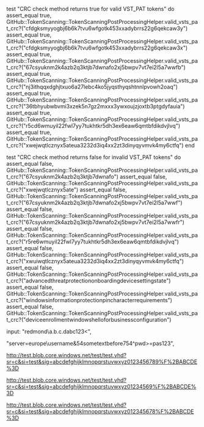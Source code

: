   test "CRC check method returns true for valid VST_PAT tokens" do
    assert_equal true, GitHub::TokenScanning::TokenScanningPostProcessingHelper.valid_vsts_pat_crc?("cfdgksmyyogbj6b6k7tvu6wfgotk453xxadybrrs22g6qekcaw3y")
    assert_equal true, GitHub::TokenScanning::TokenScanningPostProcessingHelper.valid_vsts_pat_crc?("cfdgksmyyogbj6b6k7tvu6wfgotk453xxadybrrs22g6qekcaw3x")
    assert_equal true, GitHub::TokenScanning::TokenScanningPostProcessingHelper.valid_vsts_pat_crc?("67csyuknm2k4azb2q3ktjb7dwnafo2xj5bwpv7vt7ei2l5a7wwfb")
    assert_equal true, GitHub::TokenScanning::TokenScanningPostProcessingHelper.valid_vsts_pat_crc?("nj3ithqqxdghjtxuo6a27lebc4ko5jyqsthyqshtnnlpvowh2oaq")
    assert_equal true, GitHub::TokenScanning::TokenScanningPostProcessingHelper.valid_vsts_pat_crc?("36tbhyubwbvmi3xzek5n7gz2mxxx3ywxoujzjoxtb3ptgdyfauia")
    assert_equal true, GitHub::TokenScanning::TokenScanningPostProcessingHelper.valid_vsts_pat_crc?("r5cd6wmuyil22fwl7yy7tukhtkr5dh3ex6eaw6qmtbfdikdvjlvq")
    assert_equal true, GitHub::TokenScanning::TokenScanningPostProcessingHelper.valid_vsts_pat_crc?("xwejwqtlcznyx5ateua3232d3iq4xx2zt3dinyqyvmvk4my6ctfq")
  end
  
  test "CRC check method returns false for invalid VST_PAT tokens" do
    assert_equal false, GitHub::TokenScanning::TokenScanningPostProcessingHelper.valid_vsts_pat_crc?("67csyuknm2k4azb2q3ktjb7dwnafo")
    assert_equal false, GitHub::TokenScanning::TokenScanningPostProcessingHelper.valid_vsts_pat_crc?("xwejwqtlcznyx5ate")
    assert_equal false, GitHub::TokenScanning::TokenScanningPostProcessingHelper.valid_vsts_pat_crc?("67csyuknm2k4azb2q3ktjb7dwnafo2xj5bwpv7vt7ei2l5a7wwf")
    assert_equal false, GitHub::TokenScanning::TokenScanningPostProcessingHelper.valid_vsts_pat_crc?("67csyuknm2k4azb2q3ktjb7dwnafo2xj5bwpv7vt7ei2l5a7wwfr")
    assert_equal false, GitHub::TokenScanning::TokenScanningPostProcessingHelper.valid_vsts_pat_crc?("r5re6wmuyil22fwl7yy7tukhtkr5dh3ex6eaw6qmtbfdikdvjlvq")
    assert_equal false, GitHub::TokenScanning::TokenScanningPostProcessingHelper.valid_vsts_pat_crc?("xwuiwqtlcznyx5ateua3232d3iq4xx2zt3dinyqyvmvk4my6ctfq")
    assert_equal false, GitHub::TokenScanning::TokenScanningPostProcessingHelper.valid_vsts_pat_crc?("advancedthreatprotectiononboardingdevicesettingstate")
    assert_equal false, GitHub::TokenScanning::TokenScanningPostProcessingHelper.valid_vsts_pat_crc?("windowsinformationprotectionpincharacterrequirements")
    assert_equal false, GitHub::TokenScanning::TokenScanningPostProcessingHelper.valid_vsts_pat_crc?("deviceenrollmentwindowshelloforbusinessconfiguration")


input: "<Username>redmond\\a.b.c.d</Username><Password>abc123<",


"server=europe\\username&54sometextbefore754^pwd>=pas123",


http://test.blob.core.windows.net/test/test.vhd?sr=c&si=test&sig=abcdefghijklmnopqrstuvwxyz0123456789%F%2BABCDE%3D

http://test.blob.core.windows.net/test/test.vhd?sr=c&si=test&sig=abcdefghijklmnopqrstuvwxyz01234569%F%2BABCDE%3D

http://test.blob.core.windows.net/test/test.vhd?sr=c&si=test&sig=abcdefghijklmnopqrstuvwxyz012345678%F%2BABCDE%3D
